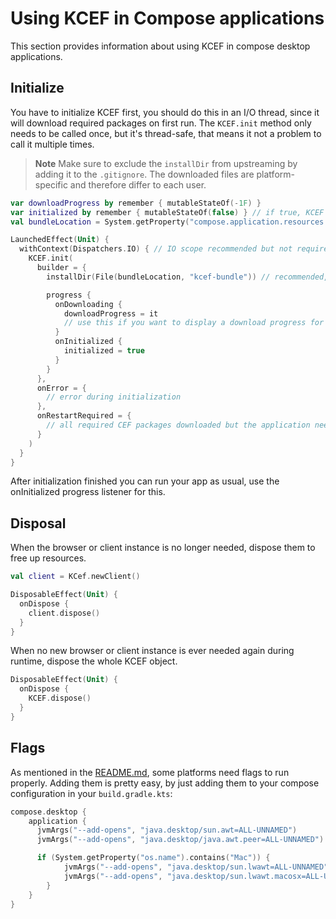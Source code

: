 # Using KCEF in Compose applications

This section provides information about using KCEF in compose desktop applications.

## Initialize

You have to initialize KCEF first, you should do this in an I/O thread, since it will download required packages on first run.
The `KCEF.init` method only needs to be called once, but it's thread-safe, that means it not a problem to call it multiple times.

> **Note**
> Make sure to exclude the `installDir` from upstreaming by adding it to the `.gitignore`.
> The downloaded files are platform-specific and therefore differ to each user.

```kotlin
var downloadProgress by remember { mutableStateOf(-1F) }
var initialized by remember { mutableStateOf(false) } // if true, KCEF can be used to create clients, browsers etc
val bundleLocation = System.getProperty("compose.application.resources.dir")?.let { File(it) } ?: File(".")

LaunchedEffect(Unit) {
  withContext(Dispatchers.IO) { // IO scope recommended but not required
    KCEF.init(
      builder = {
        installDir(File(bundleLocation, "kcef-bundle")) // recommended, but not necessary

        progress {
          onDownloading {
            downloadProgress = it
            // use this if you want to display a download progress for example
          }
          onInitialized {
            initialized = true
          }
        }
      },
      onError = {
        // error during initialization
      },
      onRestartRequired = {
        // all required CEF packages downloaded but the application needs a restart to load them (unlikely to happen)
      }
    )
  }
}
```

After initialization finished you can run your app as usual, use the onInitialized progress listener for this.

## Disposal

When the browser or client instance is no longer needed, dispose them to free up resources.

```kotlin
val client = KCef.newClient()

DisposableEffect(Unit) {
  onDispose {
    client.dispose()
  }
}
```

When no new browser or client instance is ever needed again during runtime, dispose the whole KCEF object.

```kotlin
DisposableEffect(Unit) {
  onDispose {
    KCEF.dispose()
  }
}
```

## Flags

As mentioned in the [README.md](README.md#flags), some platforms need flags to run properly.
Adding them is pretty easy, by just adding them to your compose configuration in your `build.gradle.kts`:

```kotlin
compose.desktop {
    application {
      jvmArgs("--add-opens", "java.desktop/sun.awt=ALL-UNNAMED")
      jvmArgs("--add-opens", "java.desktop/java.awt.peer=ALL-UNNAMED") // recommended but not necessary

      if (System.getProperty("os.name").contains("Mac")) {
            jvmArgs("--add-opens", "java.desktop/sun.lwawt=ALL-UNNAMED")
            jvmArgs("--add-opens", "java.desktop/sun.lwawt.macosx=ALL-UNNAMED")
        }
    }
}
```
